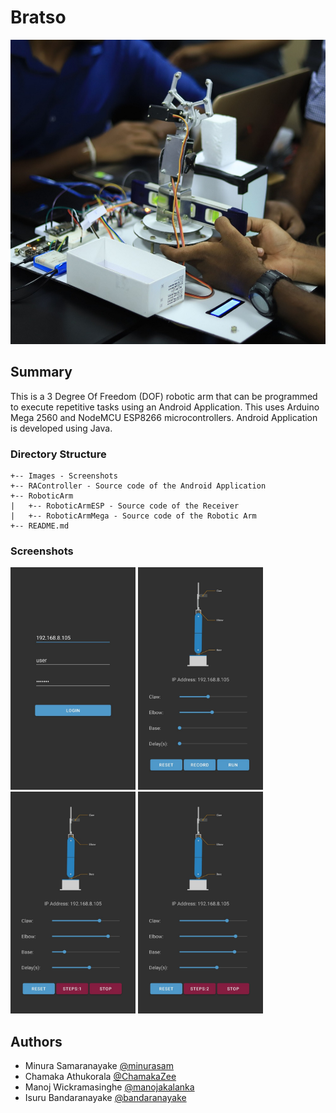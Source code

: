 # Bratso
![Robotic Arm](/Images/arm.jpg)

## Summary
This is a 3 Degree Of Freedom (DOF) robotic arm that can be programmed to execute repetitive tasks using an Android Application. This uses Arduino Mega 2560 and NodeMCU ESP8266 microcontrollers. Android Application is developed using Java.

### Directory Structure
```
+-- Images - Screenshots  
+-- RAController - Source code of the Android Application  
+-- RoboticArm  
|   +-- RoboticArmESP - Source code of the Receiver  
|   +-- RoboticArmMega - Source code of the Robotic Arm   
+-- README.md
```

### Screenshots
<img src="/Images/1.jpeg" width="200"/> <img src="/Images/2.jpeg" width="200"/> <img src="/Images/3.jpeg" width="200"/> <img src="/Images/4.jpeg" width="200"/>

## Authors 
- Minura Samaranayake [@minurasam](https://github.com/minurasam) 
- Chamaka Athukorala [@ChamakaZee](https://github.com/ChamakaZee) 
- Manoj Wickramasinghe [@manojakalanka](https://github.com/manojakalanka) 
- Isuru Bandaranayake [@bandaranayake](https://github.com/bandaranayake) 